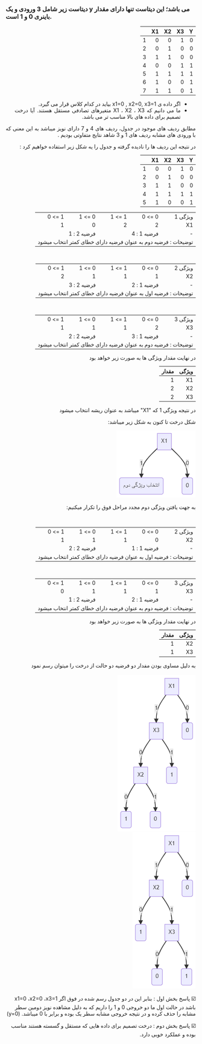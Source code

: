 ###  دیتاست زیر شامل 3 ورودی و یک y می باشد؛ این دیتاست تنها دارای مقدار باینری 0 و 1 است.

<div dir="rtl" align="justify">
  
|     Y    |     X3    |     X2    |     X1    |        |
|----------|-----------|-----------|-----------|--------|
|     0    |     1     |     0     |     0     |    1   |
|     0    |     0     |     1     |     0     |    2   |
|     0    |     0     |     1     |     1     |    3   |
|     1    |     1     |     0     |     0     |    4   |
|     1    |     1     |     1     |     1     |    5   |
|     1    |     0     |     0     |     1     |    6   |
|     1    |     0     |     1     |     1     |    7   |  
  
  - اگر داده ی x1=0 , x2=0, x3=1 بیاید در کدام کلاس قرار می گیرد.
  - ما می دانیم که X1 ، X2 ، X3 متغیرهای تصادفی مستقل هستند. آیا درخت تصمیم برای داده های بالا مناسب تر می باشد.

  
  مطابق ردیف های موجود در جدول، ردیف های 4 و 7 دارای نویز میباشد به این معنی که با ورودی های مشابه ردیف های 1 و 3 شاهد نتایج متفاوتی بودیم .
  
  در نتیجه این ردیف ها را نادیده گرفته و جدول را یه شکل زیر استفاده خواهیم کرد : 
  
|     Y    |     X3    |     X2    |     X1    |        |
|----------|-----------|-----------|-----------|--------|
|     0    |     1     |     0     |     0     |    1   |
|     0    |     0     |     1     |     0     |    2   |
|     0    |     0     |     1     |     1     |    3   |
|     1    |     1     |     1     |     1     |    4   |
|     1    |     0     |     0     |     1     |    5   |
  
  
<div align="right">

<table>
<tr>
<td>
ویژگی 1
</td>
<td>
0 => 0
</td>
<td>
1 => 1
</td>
<td>
0 => 1
</td>
<td>
1 => 0
</td>
</tr/>
<tr>
<td>
X1
</td>
<td>
2
</td>
<td>
2
</td>
<td>
0
</td>
<td>
1
</td>
</tr>
<tr>
<td>
-
</td>
<td colspan=2>
فرضیه 1 : 4
</td>
<td colspan=2>
فرضیه 2 : 1
</td>
</tr>
<tr>
<td colspan=5 align="justify">
توضیحات : فرضیه دوم به عنوان فرضیه دارای خطای کمتر انتخاب میشود  
</td>
</tr>
</table>
<br/>
  
  
<table>
<tr>
<td>
ویژگی 2
</td>
<td>
0 => 0
</td>
<td>
1 => 1
</td>
<td>
0 => 1
</td>
<td>
1 => 0
</td>
</tr/>
<tr>
<td>
X2
</td>
<td>
1
</td>
<td>
1
</td>
<td>
1
</td>
<td>
2
</td>
</tr>
<tr>
<td>
-
</td>
<td colspan=2>
فرضیه 1 : 2
</td>
<td colspan=2>
فرضیه 2 : 3
</td>
</tr>
<tr>
<td colspan=5 align="justify">
توضیحات : فرضیه اول به عنوان فرضیه دارای خطای کمتر انتخاب میشود  
</td>
</tr>
</table>
<br/>
  
  
<table>
<tr>
<td>
ویژگی 3
</td>
<td>
0 => 0
</td>
<td>
1 => 1
</td>
<td>
0 => 1
</td>
<td>
1 => 0
</td>
</tr/>
<tr>
<td>
X3
</td>
<td>
2
</td>
<td>
1
</td>
<td>
1
</td>
<td>
1
</td>
</tr>
<tr>
<td>
-
</td>
<td colspan=2>
فرضیه 1 : 3
</td>
<td colspan=2>
فرضیه 2 : 2
</td>
</tr>
<tr>
<td colspan=5 align="justify">
توضیحات : فرضیه دوم به عنوان فرضیه دارای خطای کمتر انتخاب میشود  
</td>
</tr>
</table>

در نهایت مقدار ویژگی ها به صورت زیر خواهد بود 

|ویژگی | مقدار |
|-------|-------|
|X1|1|
|X2|2|
|X3|2|


در نتیجه ویژگی 1 که "X1" میباشد به عنوان ریشه انتخاب میشود

شکل درخت تا کنون به شکل زیر میباشد:

<img src="img1.png"/>

به جهت یافتن ویژگی دوم مجدد مراحل فوق را تکرار میکنیم:

<br/>
<table>
<tr>
<td>
ویژگی 2
</td>
<td>
0 => 0
</td>
<td>
1 => 1
</td>
<td>
0 => 1
</td>
<td>
1 => 0
</td>
</tr/>
<tr>
<td>
X2
</td>
<td>
0
</td>
<td>
1
</td>
<td>
1
</td>
<td>
1
</td>
</tr>
<tr>
<td>
-
</td>
<td colspan=2>
فرضیه 1 : 1
</td>
<td colspan=2>
فرضیه 2 : 2
</td>
</tr>
<tr>
<td colspan=5 align="justify">
توضیحات : فرضیه اول به عنوان فرضیه دارای خطای کمتر انتخاب میشود  
</td>
</tr>
</table>
<br/>
  
  
<table>
<tr>
<td>
ویژگی 3
</td>
<td>
0 => 0
</td>
<td>
1 => 1
</td>
<td>
0 => 1
</td>
<td>
1 => 0
</td>
</tr/>
<tr>
<td>
X3
</td>
<td>
1
</td>
<td>
1
</td>
<td>
1
</td>
<td>
0
</td>
</tr>
<tr>
<td>
-
</td>
<td colspan=2>
فرضیه 1 : 2
</td>
<td colspan=2>
فرضیه 2 : 1
</td>
</tr>
<tr>
<td colspan=5 align="justify">
توضیحات : فرضیه دوم به عنوان فرضیه دارای خطای کمتر انتخاب میشود  
</td>
</tr>
</table>

در نهایت مقدار ویژگی ها به صورت زیر خواهد بود 

|ویژگی | مقدار |
|-------|-------|
|X2|1|
|X3|1|

به دلیل مساوی بودن مفدار دو فرضیه دو حالت  از درخت را میتوان رسم نمود
<br/><br/>
<img src="img2.png"/>
<br/>
<img src="img3.png"/>

:ballot_box_with_check:
پاسخ بخش اول : 
بنابر این در دو جدول رسم شده در فوق اگر x1=0 ،x2=0 ،x3=1 باشد در حالت اول ما دو خروجی 0 و 1 را داریم که به دلیل مشاهده نویز دومین سطر مشابه را حذف کرده و در نتیجه خروجی 
مشابه سطر یک بوده و برابر با 0 میباشد. (y=0)

:ballot_box_with_check:
پاسخ بخش دوم : 
درخت تصمیم برای داده هایی که مستقل و گسسته هستند مناسب بوده و عملکرد خوبی دارد.
</div>
